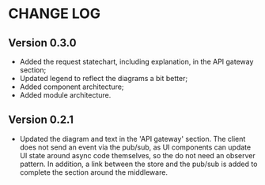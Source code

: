 # CHANGE LOG

## Version 0.3.0

- Added the request statechart, including explanation, in the API gateway section;
- Updated legend to reflect the diagrams a bit better;
- Added component architecture;
- Added module architecture.

## Version 0.2.1

- Updated the diagram and text in the 'API gateway' section. The client does not send an event via the pub/sub, as UI components can update UI state around async code themselves, so the do not need an observer pattern. In addition, a link between the store and the pub/sub is added to complete the section around the middleware.
